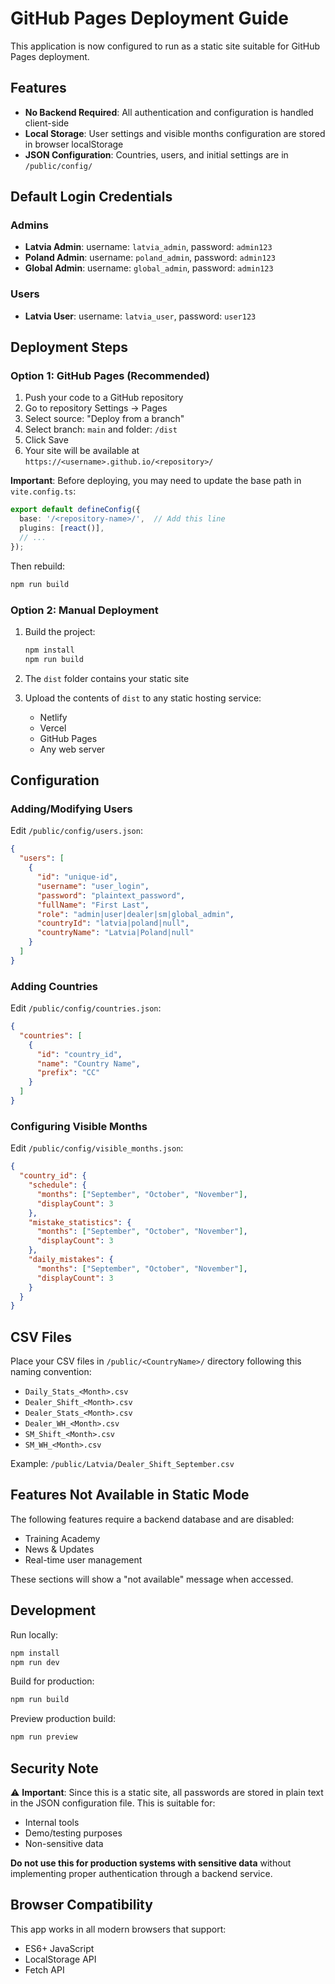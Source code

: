 # GitHub Pages Deployment Guide

This application is now configured to run as a static site suitable for GitHub Pages deployment.

## Features

- **No Backend Required**: All authentication and configuration is handled client-side
- **Local Storage**: User settings and visible months configuration are stored in browser localStorage
- **JSON Configuration**: Countries, users, and initial settings are in `/public/config/`

## Default Login Credentials

### Admins
- **Latvia Admin**: username: `latvia_admin`, password: `admin123`
- **Poland Admin**: username: `poland_admin`, password: `admin123`
- **Global Admin**: username: `global_admin`, password: `admin123`

### Users
- **Latvia User**: username: `latvia_user`, password: `user123`

## Deployment Steps

### Option 1: GitHub Pages (Recommended)

1. Push your code to a GitHub repository
2. Go to repository Settings → Pages
3. Select source: "Deploy from a branch"
4. Select branch: `main` and folder: `/dist`
5. Click Save
6. Your site will be available at `https://<username>.github.io/<repository>/`

**Important**: Before deploying, you may need to update the base path in `vite.config.ts`:

```typescript
export default defineConfig({
  base: '/<repository-name>/',  // Add this line
  plugins: [react()],
  // ...
});
```

Then rebuild:
```bash
npm run build
```

### Option 2: Manual Deployment

1. Build the project:
   ```bash
   npm install
   npm run build
   ```

2. The `dist` folder contains your static site

3. Upload the contents of `dist` to any static hosting service:
   - Netlify
   - Vercel
   - GitHub Pages
   - Any web server

## Configuration

### Adding/Modifying Users

Edit `/public/config/users.json`:

```json
{
  "users": [
    {
      "id": "unique-id",
      "username": "user_login",
      "password": "plaintext_password",
      "fullName": "First Last",
      "role": "admin|user|dealer|sm|global_admin",
      "countryId": "latvia|poland|null",
      "countryName": "Latvia|Poland|null"
    }
  ]
}
```

### Adding Countries

Edit `/public/config/countries.json`:

```json
{
  "countries": [
    {
      "id": "country_id",
      "name": "Country Name",
      "prefix": "CC"
    }
  ]
}
```

### Configuring Visible Months

Edit `/public/config/visible_months.json`:

```json
{
  "country_id": {
    "schedule": {
      "months": ["September", "October", "November"],
      "displayCount": 3
    },
    "mistake_statistics": {
      "months": ["September", "October", "November"],
      "displayCount": 3
    },
    "daily_mistakes": {
      "months": ["September", "October", "November"],
      "displayCount": 3
    }
  }
}
```

## CSV Files

Place your CSV files in `/public/<CountryName>/` directory following this naming convention:

- `Daily_Stats_<Month>.csv`
- `Dealer_Shift_<Month>.csv`
- `Dealer_Stats_<Month>.csv`
- `Dealer_WH_<Month>.csv`
- `SM_Shift_<Month>.csv`
- `SM_WH_<Month>.csv`

Example: `/public/Latvia/Dealer_Shift_September.csv`

## Features Not Available in Static Mode

The following features require a backend database and are disabled:
- Training Academy
- News & Updates
- Real-time user management

These sections will show a "not available" message when accessed.

## Development

Run locally:
```bash
npm install
npm run dev
```

Build for production:
```bash
npm run build
```

Preview production build:
```bash
npm run preview
```

## Security Note

⚠️ **Important**: Since this is a static site, all passwords are stored in plain text in the JSON configuration file. This is suitable for:
- Internal tools
- Demo/testing purposes
- Non-sensitive data

**Do not use this for production systems with sensitive data** without implementing proper authentication through a backend service.

## Browser Compatibility

This app works in all modern browsers that support:
- ES6+ JavaScript
- LocalStorage API
- Fetch API
